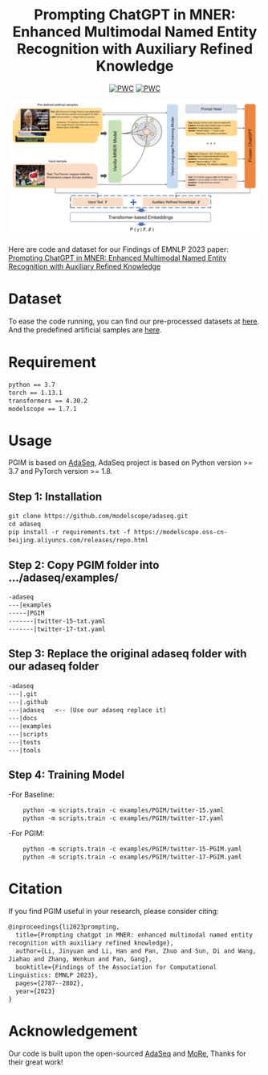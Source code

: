 
<div align="center">

<h1>Prompting ChatGPT in MNER: Enhanced Multimodal Named Entity Recognition with Auxiliary Refined Knowledge</h1>

[![PWC](https://img.shields.io/endpoint.svg?url=https://paperswithcode.com/badge/prompt-chatgpt-in-mner-improved-multimodal/multi-modal-named-entity-recognition-on-3)](https://paperswithcode.com/sota/multi-modal-named-entity-recognition-on-3?p=prompt-chatgpt-in-mner-improved-multimodal)
[![PWC](https://img.shields.io/endpoint.svg?url=https://paperswithcode.com/badge/prompt-chatgpt-in-mner-improved-multimodal/multi-modal-named-entity-recognition-on)](https://paperswithcode.com/sota/multi-modal-named-entity-recognition-on?p=prompt-chatgpt-in-mner-improved-multimodal)

![My Image](main.png)

</div>

Here are code and dataset for our Findings of EMNLP 2023 paper: [Prompting ChatGPT in MNER: Enhanced Multimodal Named Entity Recognition with Auxiliary Refined Knowledge](https://aclanthology.org/2023.findings-emnlp.184/)

# Dataset
To ease the code running, you can find our pre-processed datasets at [here](https://www.modelscope.cn/datasets/Dexter1202/PGIM/files). And the predefined artificial samples are [here](data/ManualAnnotation).

# Requirement
```
python == 3.7
torch == 1.13.1
transformers == 4.30.2
modelscope == 1.7.1
```

# Usage
PGIM is based on [AdaSeq](https://github.com/modelscope/AdaSeq), AdaSeq project is based on Python version >= 3.7 and PyTorch version >= 1.8.

## Step 1: Installation
```
git clone https://github.com/modelscope/adaseq.git
cd adaseq
pip install -r requirements.txt -f https://modelscope.oss-cn-beijing.aliyuncs.com/releases/repo.html
```

## Step 2: Copy PGIM folder into .../adaseq/examples/
```
-adaseq
---|examples
-----|PGIM
-------|twitter-15-txt.yaml
-------|twitter-17-txt.yaml
```

## Step 3: Replace the original adaseq folder with our adaseq folder
```
-adaseq
---|.git
---|.github
---|adaseq   <-- (Use our adaseq replace it)  
---|docs
---|examples
---|scripts
---|tests
---|tools
```

## Step 4: Training Model
-For Baseline:
```
	python -m scripts.train -c examples/PGIM/twitter-15.yaml
	python -m scripts.train -c examples/PGIM/twitter-17.yaml
```
-For PGIM:
```
	python -m scripts.train -c examples/PGIM/twitter-15-PGIM.yaml
	python -m scripts.train -c examples/PGIM/twitter-17-PGIM.yaml
```

# Citation
If you find PGIM useful in your research, please consider citing:
```
@inproceedings{li2023prompting,
  title={Prompting chatgpt in MNER: enhanced multimodal named entity recognition with auxiliary refined knowledge},
  author={Li, Jinyuan and Li, Han and Pan, Zhuo and Sun, Di and Wang, Jiahao and Zhang, Wenkun and Pan, Gang},
  booktitle={Findings of the Association for Computational Linguistics: EMNLP 2023},
  pages={2787--2802},
  year={2023}
}
```

# Acknowledgement
Our code is built upon the open-sourced [AdaSeq](https://github.com/modelscope/AdaSeq) and [MoRe](https://github.com/modelscope/AdaSeq/tree/master/examples/MoRe), Thanks for their great work!
